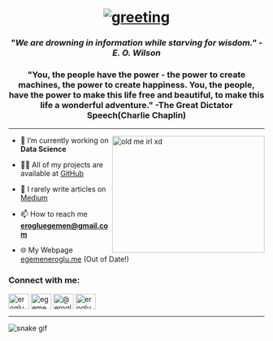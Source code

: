 <h1 align="center">
<a href="https://git.io/typing-svg"><img src="https://readme-typing-svg.herokuapp.com?lines=profile+owner+-%3E+Egemen+%F0%9F%96%90" alt="greeting"/></a></h1>
 
<h3 align="center">
  <i>"We are drowning in information while starving for wisdom." -E. O. Wilson </i>
</h3>

<h3 align="center"> 
  "You, the people have the power - the power to create machines, the power to create happiness. You, the people, have the power to make this life free and beautiful, to make this life a wonderful adventure." -The Great Dictator Speech(Charlie Chaplin)
</h3>

<hr>

<img align="right" alt="old me irl xd" width="300" height="230" src="https://user-images.githubusercontent.com/30879498/184037891-0e7b4a1a-458f-409c-b9bb-24a45b383a33.png">

- 🤖 I’m currently working on **Data Science**

- 👨‍💻 All of my projects are available at [GitHub](https://github.com/erogluegemen)

- 📝 I rarely write articles on [Medium](https://medium.com/@erogluegemen)

- 📫 How to reach me **erogluegemen@gmail.com**

- 🌐 My Webpage [egemeneroglu.me](https://egemeneroglu.me/) (Out of Date!)

<h3 align="left">Connect with me:
</h3>

<p align="left">
<a href="https://kaggle.com/erogluegemen" target="blank"><img align="center" src="https://raw.githubusercontent.com/rahuldkjain/github-profile-readme-generator/master/src/images/icons/Social/kaggle.svg" alt="erogluegemendev" height="30" width="40" /></a>
<a href="https://www.linkedin.com/in/egemeneroglu/" target="blank"><img align="center" src="https://raw.githubusercontent.com/rahuldkjain/github-profile-readme-generator/master/src/images/icons/Social/linked-in-alt.svg" alt="egemen-eroglu" height="30" width="40" /></a>
<a href="https://medium.com/@erogluegemen" target="blank"><img align="center" src="https://raw.githubusercontent.com/rahuldkjain/github-profile-readme-generator/master/src/images/icons/Social/medium.svg" alt="@erogluegemen" height="30" width="40" /></a>
<a href="https://www.hackerrank.com/erogluegemen" target="blank"><img align="center" src="https://raw.githubusercontent.com/rahuldkjain/github-profile-readme-generator/master/src/images/icons/Social/hackerrank.svg" alt="erogluegemen" height="30" width="40" /></a>
</p>
<hr>

![snake gif](https://github.com/erogluegemen/erogluegemen/blob/output/github-contribution-grid-snake.svg)
